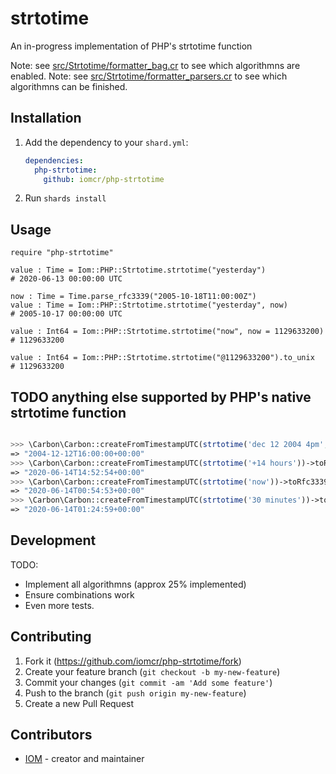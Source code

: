 # strtotime

An in-progress implementation of PHP's strtotime function

Note: see [src/Strtotime/formatter_bag.cr](src/Strtotime/formatter_bag.cr) to see which algorithmns are enabled.
Note: see [src/Strtotime/formatter_parsers.cr](src/Strtotime/formatter_parsers.cr) to see which algorithmns can be finished.

## Installation

1. Add the dependency to your `shard.yml`:

   ```yaml
   dependencies:
     php-strtotime:
       github: iomcr/php-strtotime
   ```

2. Run `shards install`

## Usage

```crystal
require "php-strtotime"

value : Time = Iom::PHP::Strtotime.strtotime("yesterday")
# 2020-06-13 00:00:00 UTC

now : Time = Time.parse_rfc3339("2005-10-18T11:00:00Z")
value : Time = Iom::PHP::Strtotime.strtotime("yesterday", now)
# 2005-10-17 00:00:00 UTC

value : Int64 = Iom::PHP::Strtotime.strtotime("now", now = 1129633200)
# 1129633200

value : Int64 = Iom::PHP::Strtotime.strtotime("@1129633200").to_unix
# 1129633200
```

## TODO anything else supported by PHP's native strtotime function
```php

>>> \Carbon\Carbon::createFromTimestampUTC(strtotime('dec 12 2004 4pm', 1129633200))->toRfc3339String()
=> "2004-12-12T16:00:00+00:00"
>>> \Carbon\Carbon::createFromTimestampUTC(strtotime('+14 hours'))->toRfc3339String()
=> "2020-06-14T14:52:54+00:00"
>>> \Carbon\Carbon::createFromTimestampUTC(strtotime('now'))->toRfc3339String()
=> "2020-06-14T00:54:53+00:00"
>>> \Carbon\Carbon::createFromTimestampUTC(strtotime('30 minutes'))->toRfc3339String()
=> "2020-06-14T01:24:59+00:00"
```

## Development

TODO:
* Implement all algorithmns (approx 25% implemented)
* Ensure combinations work
* Even more tests.

## Contributing

1. Fork it (<https://github.com/iomcr/php-strtotime/fork>)
2. Create your feature branch (`git checkout -b my-new-feature`)
3. Commit your changes (`git commit -am 'Add some feature'`)
4. Push to the branch (`git push origin my-new-feature`)
5. Create a new Pull Request

## Contributors

- [IOM](https://github.com/iomcr) - creator and maintainer
